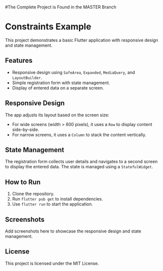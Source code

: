 #The Complete Project is Found in the MASTER Branch
# Constraints Example

This project demonstrates a basic Flutter application with responsive design and state management.

## Features

- Responsive design using `SafeArea`, `Expanded`, `MediaQuery`, and `LayoutBuilder`.
- Simple registration form with state management.
- Display of entered data on a separate screen.

## Responsive Design

The app adjusts its layout based on the screen size:
- For wide screens (width > 600 pixels), it uses a `Row` to display content side-by-side.
- For narrow screens, it uses a `Column` to stack the content vertically.

## State Management

The registration form collects user details and navigates to a second screen to display the entered data. The state is managed using a `StatefulWidget`.

## How to Run

1. Clone the repository.
2. Run `flutter pub get` to install dependencies.
3. Use `flutter run` to start the application.

## Screenshots

Add screenshots here to showcase the responsive design and state management.

## License

This project is licensed under the MIT License.
